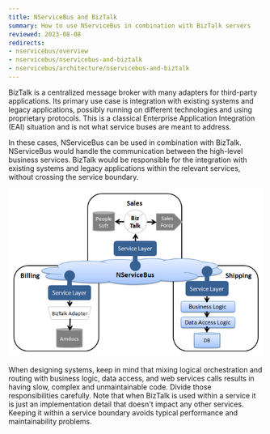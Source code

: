 ```yaml
---
title: NServiceBus and BizTalk
summary: How to use NServiceBus in combination with BizTalk servers
reviewed: 2023-08-08
redirects:
- nservicebus/overview
- nservicebus/nservicebus-and-biztalk
- nservicebus/architecture/nservicebus-and-biztalk
---
```


BizTalk is a centralized message broker with many adapters for third-party applications. Its primary use case is integration with existing systems and legacy applications, possibly running on different technologies and using proprietary protocols. This is a classical Enterprise Application Integration (EAI) situation and is not what service buses are meant to address.

In these cases, NServiceBus can be used in combination with BizTalk. NServiceBus would handle the communication between the high-level business services. BizTalk would be responsible for the integration with existing systems and legacy applications within the relevant services, without crossing the service boundary. 

![How NServiceBus and BizTalk fit together in an architecture](nservicebus-biztalk.png)

When designing systems, keep in mind that mixing logical orchestration and routing with business logic, data access, and web services calls results in having slow, complex and unmaintainable code. Divide those responsibilities carefully. Note that when BizTalk is used within a service it is just an implementation detail that doesn't impact any other services. Keeping it within a service boundary avoids typical performance and maintainability problems.
